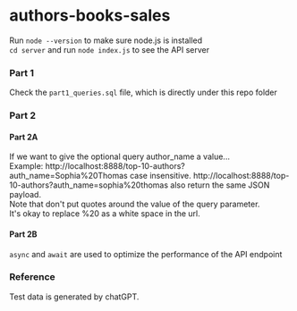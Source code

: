 # authors-books-sales

Run `node --version` to make sure node.js is installed <br>
`cd server` and run `node index.js` to see the API server


### Part 1
Check the `part1_queries.sql` file, which is directly under this repo folder

### Part 2
#### Part 2A
If we want to give the optional query author_name a value...<br>
Example: http://localhost:8888/top-10-authors?auth_name=Sophia%20Thomas case insensitive. http://localhost:8888/top-10-authors?auth_name=sophia%20thomas also return the same JSON payload.<br>
Note that don't put quotes around the value of the query parameter.<br>
It's okay to replace %20 as a white space in the url.<br>
#### Part 2B
`async` and `await` are used to optimize the performance of the API endpoint

### Reference
Test data is generated by chatGPT.


